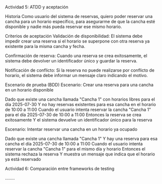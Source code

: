 Actividad 5: ATDD y aceptación

Historia
Como usuario del sistema de reservas,
quiero poder reservar una cancha para un horario específico,
para asegurarme de que la cancha esté disponible y nadie más pueda reservar ese mismo horario.

Criterios de aceptación
Validación de disponibilidad: El sistema debe impedir crear una reserva si el horario se superpone con otra reserva ya existente para la misma cancha y fecha.

Confirmación de reserva: Cuando una reserva se crea exitosamente, el sistema debe devolver un identificador único y guardar la reserva.

Notificación de conflicto: Si la reserva no puede realizarse por conflicto de horario, el sistema debe informar un mensaje claro indicando el motivo.

Escenario de prueba (BDD)
Escenario: Crear una reserva para una cancha en un horario disponible

Dado que existe una cancha llamada "Cancha 1" con horarios libres para el día 2025-07-30
Y no hay reservas existentes para esa cancha en el horario de 10:00 a 11:00
Cuando el usuario intenta reservar la cancha "Cancha 1" para el día 2025-07-30 de 10:00 a 11:00
Entonces la reserva se crea exitosamente
Y el sistema devuelve un identificador único para la reserva

Escenario: Intentar reservar una cancha en un horario ya ocupado

Dado que existe una cancha llamada "Cancha 1"
Y hay una reserva para esa cancha el día 2025-07-30 de 10:00 a 11:00
Cuando el usuario intenta reservar la cancha "Cancha 1" para el mismo día y horario
Entonces el sistema rechaza la reserva
Y muestra un mensaje que indica que el horario ya está reservado

Actividad 6: Comparación entre frameworks de testing

........